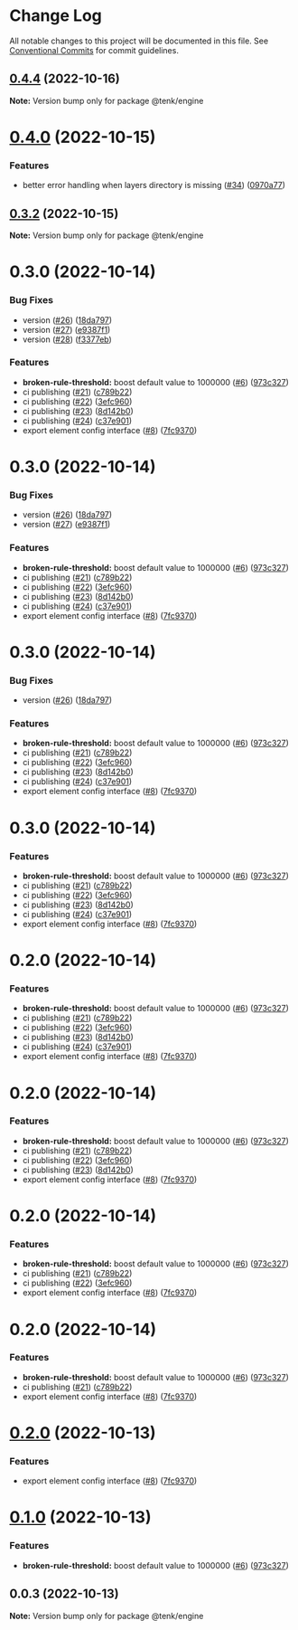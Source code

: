 # Change Log

All notable changes to this project will be documented in this file.
See [Conventional Commits](https://conventionalcommits.org) for commit guidelines.

## [0.4.4](https://github.com/bentatum/tenk/compare/v0.4.3...v0.4.4) (2022-10-16)

**Note:** Version bump only for package @tenk/engine





# [0.4.0](https://github.com/bentatum/tenk/compare/v0.3.4...v0.4.0) (2022-10-15)


### Features

* better error handling when layers directory is missing ([#34](https://github.com/bentatum/tenk/issues/34)) ([0970a77](https://github.com/bentatum/tenk/commit/0970a77a703d519d880087977e934346d1c03001))





## [0.3.2](https://github.com/bentatum/tenk/compare/v0.3.1...v0.3.2) (2022-10-15)

**Note:** Version bump only for package @tenk/engine





# 0.3.0 (2022-10-14)


### Bug Fixes

* version ([#26](https://github.com/bentatum/tenk/issues/26)) ([18da797](https://github.com/bentatum/tenk/commit/18da79749eba68447d4ca2637a16b8ced58ae5ab))
* version ([#27](https://github.com/bentatum/tenk/issues/27)) ([e9387f1](https://github.com/bentatum/tenk/commit/e9387f144f472d01b0c0309e83f0761a7c2cc664))
* version ([#28](https://github.com/bentatum/tenk/issues/28)) ([f3377eb](https://github.com/bentatum/tenk/commit/f3377ebce1aafd57d6ce3fd865288806ed394ccd))


### Features

* **broken-rule-threshold:** boost default value to 1000000 ([#6](https://github.com/bentatum/tenk/issues/6)) ([973c327](https://github.com/bentatum/tenk/commit/973c327459cb62f72cc9888b0217dec50d9c7e0e))
* ci publishing ([#21](https://github.com/bentatum/tenk/issues/21)) ([c789b22](https://github.com/bentatum/tenk/commit/c789b22c031176a304e36dc608744b7ab1b22fad))
* ci publishing ([#22](https://github.com/bentatum/tenk/issues/22)) ([3efc960](https://github.com/bentatum/tenk/commit/3efc960ec46ed9c7b2bbc01e50778f24c16279bb))
* ci publishing ([#23](https://github.com/bentatum/tenk/issues/23)) ([8d142b0](https://github.com/bentatum/tenk/commit/8d142b0a01964c7aa0bcb9db2c72ebdb6a5a7ff2))
* ci publishing ([#24](https://github.com/bentatum/tenk/issues/24)) ([c37e901](https://github.com/bentatum/tenk/commit/c37e901e393f9264ddd7c285aeea8af6dd19bd7e))
* export element config interface ([#8](https://github.com/bentatum/tenk/issues/8)) ([7fc9370](https://github.com/bentatum/tenk/commit/7fc9370f7ec1b37b9e17aac21acfcd68b80d2b11))





# 0.3.0 (2022-10-14)


### Bug Fixes

* version ([#26](https://github.com/bentatum/tenk/issues/26)) ([18da797](https://github.com/bentatum/tenk/commit/18da79749eba68447d4ca2637a16b8ced58ae5ab))
* version ([#27](https://github.com/bentatum/tenk/issues/27)) ([e9387f1](https://github.com/bentatum/tenk/commit/e9387f144f472d01b0c0309e83f0761a7c2cc664))


### Features

* **broken-rule-threshold:** boost default value to 1000000 ([#6](https://github.com/bentatum/tenk/issues/6)) ([973c327](https://github.com/bentatum/tenk/commit/973c327459cb62f72cc9888b0217dec50d9c7e0e))
* ci publishing ([#21](https://github.com/bentatum/tenk/issues/21)) ([c789b22](https://github.com/bentatum/tenk/commit/c789b22c031176a304e36dc608744b7ab1b22fad))
* ci publishing ([#22](https://github.com/bentatum/tenk/issues/22)) ([3efc960](https://github.com/bentatum/tenk/commit/3efc960ec46ed9c7b2bbc01e50778f24c16279bb))
* ci publishing ([#23](https://github.com/bentatum/tenk/issues/23)) ([8d142b0](https://github.com/bentatum/tenk/commit/8d142b0a01964c7aa0bcb9db2c72ebdb6a5a7ff2))
* ci publishing ([#24](https://github.com/bentatum/tenk/issues/24)) ([c37e901](https://github.com/bentatum/tenk/commit/c37e901e393f9264ddd7c285aeea8af6dd19bd7e))
* export element config interface ([#8](https://github.com/bentatum/tenk/issues/8)) ([7fc9370](https://github.com/bentatum/tenk/commit/7fc9370f7ec1b37b9e17aac21acfcd68b80d2b11))





# 0.3.0 (2022-10-14)


### Bug Fixes

* version ([#26](https://github.com/bentatum/tenk/issues/26)) ([18da797](https://github.com/bentatum/tenk/commit/18da79749eba68447d4ca2637a16b8ced58ae5ab))


### Features

* **broken-rule-threshold:** boost default value to 1000000 ([#6](https://github.com/bentatum/tenk/issues/6)) ([973c327](https://github.com/bentatum/tenk/commit/973c327459cb62f72cc9888b0217dec50d9c7e0e))
* ci publishing ([#21](https://github.com/bentatum/tenk/issues/21)) ([c789b22](https://github.com/bentatum/tenk/commit/c789b22c031176a304e36dc608744b7ab1b22fad))
* ci publishing ([#22](https://github.com/bentatum/tenk/issues/22)) ([3efc960](https://github.com/bentatum/tenk/commit/3efc960ec46ed9c7b2bbc01e50778f24c16279bb))
* ci publishing ([#23](https://github.com/bentatum/tenk/issues/23)) ([8d142b0](https://github.com/bentatum/tenk/commit/8d142b0a01964c7aa0bcb9db2c72ebdb6a5a7ff2))
* ci publishing ([#24](https://github.com/bentatum/tenk/issues/24)) ([c37e901](https://github.com/bentatum/tenk/commit/c37e901e393f9264ddd7c285aeea8af6dd19bd7e))
* export element config interface ([#8](https://github.com/bentatum/tenk/issues/8)) ([7fc9370](https://github.com/bentatum/tenk/commit/7fc9370f7ec1b37b9e17aac21acfcd68b80d2b11))





# 0.3.0 (2022-10-14)


### Features

* **broken-rule-threshold:** boost default value to 1000000 ([#6](https://github.com/bentatum/tenk/issues/6)) ([973c327](https://github.com/bentatum/tenk/commit/973c327459cb62f72cc9888b0217dec50d9c7e0e))
* ci publishing ([#21](https://github.com/bentatum/tenk/issues/21)) ([c789b22](https://github.com/bentatum/tenk/commit/c789b22c031176a304e36dc608744b7ab1b22fad))
* ci publishing ([#22](https://github.com/bentatum/tenk/issues/22)) ([3efc960](https://github.com/bentatum/tenk/commit/3efc960ec46ed9c7b2bbc01e50778f24c16279bb))
* ci publishing ([#23](https://github.com/bentatum/tenk/issues/23)) ([8d142b0](https://github.com/bentatum/tenk/commit/8d142b0a01964c7aa0bcb9db2c72ebdb6a5a7ff2))
* ci publishing ([#24](https://github.com/bentatum/tenk/issues/24)) ([c37e901](https://github.com/bentatum/tenk/commit/c37e901e393f9264ddd7c285aeea8af6dd19bd7e))
* export element config interface ([#8](https://github.com/bentatum/tenk/issues/8)) ([7fc9370](https://github.com/bentatum/tenk/commit/7fc9370f7ec1b37b9e17aac21acfcd68b80d2b11))





# 0.2.0 (2022-10-14)


### Features

* **broken-rule-threshold:** boost default value to 1000000 ([#6](https://github.com/bentatum/tenk/issues/6)) ([973c327](https://github.com/bentatum/tenk/commit/973c327459cb62f72cc9888b0217dec50d9c7e0e))
* ci publishing ([#21](https://github.com/bentatum/tenk/issues/21)) ([c789b22](https://github.com/bentatum/tenk/commit/c789b22c031176a304e36dc608744b7ab1b22fad))
* ci publishing ([#22](https://github.com/bentatum/tenk/issues/22)) ([3efc960](https://github.com/bentatum/tenk/commit/3efc960ec46ed9c7b2bbc01e50778f24c16279bb))
* ci publishing ([#23](https://github.com/bentatum/tenk/issues/23)) ([8d142b0](https://github.com/bentatum/tenk/commit/8d142b0a01964c7aa0bcb9db2c72ebdb6a5a7ff2))
* ci publishing ([#24](https://github.com/bentatum/tenk/issues/24)) ([c37e901](https://github.com/bentatum/tenk/commit/c37e901e393f9264ddd7c285aeea8af6dd19bd7e))
* export element config interface ([#8](https://github.com/bentatum/tenk/issues/8)) ([7fc9370](https://github.com/bentatum/tenk/commit/7fc9370f7ec1b37b9e17aac21acfcd68b80d2b11))





# 0.2.0 (2022-10-14)


### Features

* **broken-rule-threshold:** boost default value to 1000000 ([#6](https://github.com/bentatum/tenk/issues/6)) ([973c327](https://github.com/bentatum/tenk/commit/973c327459cb62f72cc9888b0217dec50d9c7e0e))
* ci publishing ([#21](https://github.com/bentatum/tenk/issues/21)) ([c789b22](https://github.com/bentatum/tenk/commit/c789b22c031176a304e36dc608744b7ab1b22fad))
* ci publishing ([#22](https://github.com/bentatum/tenk/issues/22)) ([3efc960](https://github.com/bentatum/tenk/commit/3efc960ec46ed9c7b2bbc01e50778f24c16279bb))
* ci publishing ([#23](https://github.com/bentatum/tenk/issues/23)) ([8d142b0](https://github.com/bentatum/tenk/commit/8d142b0a01964c7aa0bcb9db2c72ebdb6a5a7ff2))
* export element config interface ([#8](https://github.com/bentatum/tenk/issues/8)) ([7fc9370](https://github.com/bentatum/tenk/commit/7fc9370f7ec1b37b9e17aac21acfcd68b80d2b11))





# 0.2.0 (2022-10-14)


### Features

* **broken-rule-threshold:** boost default value to 1000000 ([#6](https://github.com/bentatum/tenk/issues/6)) ([973c327](https://github.com/bentatum/tenk/commit/973c327459cb62f72cc9888b0217dec50d9c7e0e))
* ci publishing ([#21](https://github.com/bentatum/tenk/issues/21)) ([c789b22](https://github.com/bentatum/tenk/commit/c789b22c031176a304e36dc608744b7ab1b22fad))
* ci publishing ([#22](https://github.com/bentatum/tenk/issues/22)) ([3efc960](https://github.com/bentatum/tenk/commit/3efc960ec46ed9c7b2bbc01e50778f24c16279bb))
* export element config interface ([#8](https://github.com/bentatum/tenk/issues/8)) ([7fc9370](https://github.com/bentatum/tenk/commit/7fc9370f7ec1b37b9e17aac21acfcd68b80d2b11))





# 0.2.0 (2022-10-14)


### Features

* **broken-rule-threshold:** boost default value to 1000000 ([#6](https://github.com/bentatum/tenk/issues/6)) ([973c327](https://github.com/bentatum/tenk/commit/973c327459cb62f72cc9888b0217dec50d9c7e0e))
* ci publishing ([#21](https://github.com/bentatum/tenk/issues/21)) ([c789b22](https://github.com/bentatum/tenk/commit/c789b22c031176a304e36dc608744b7ab1b22fad))
* export element config interface ([#8](https://github.com/bentatum/tenk/issues/8)) ([7fc9370](https://github.com/bentatum/tenk/commit/7fc9370f7ec1b37b9e17aac21acfcd68b80d2b11))





# [0.2.0](https://github.com/bentatum/tenk/compare/@tenk/engine@0.1.0...@tenk/engine@0.2.0) (2022-10-13)


### Features

* export element config interface ([#8](https://github.com/bentatum/tenk/issues/8)) ([7fc9370](https://github.com/bentatum/tenk/commit/7fc9370f7ec1b37b9e17aac21acfcd68b80d2b11))





# [0.1.0](https://github.com/bentatum/tenk/compare/@tenk/engine@0.0.3...@tenk/engine@0.1.0) (2022-10-13)


### Features

* **broken-rule-threshold:** boost default value to 1000000 ([#6](https://github.com/bentatum/tenk/issues/6)) ([973c327](https://github.com/bentatum/tenk/commit/973c327459cb62f72cc9888b0217dec50d9c7e0e))





## 0.0.3 (2022-10-13)

**Note:** Version bump only for package @tenk/engine
